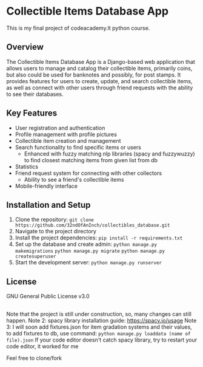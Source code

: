 # Collectible Items Database App
This is my final project of codeacademy.lt python course.
## Overview
The Collectible Items Database App is a Django-based web application that allows users to manage and catalog their collectible items, primarily coins, but also could be used for banknotes and possibly, for post stamps. It provides features for users to create, update, and search collectible items, as well as connect with other users through friend requests with the ability to see their databases.
## Key Features
* User registration and authentication
* Profile management with profile pictures
* Collectible item creation and management
* Search functionality to find specific items or users
  * Enhanced with fuzzy matching nlp libraries (spacy and fuzzywuzzy) to find closest matching items from given list from db
* Statistics
* Friend request system for connecting with other collectors
  * Ability to see a friend's collectible items
* Mobile-friendly interface
## Installation and Setup
1. Clone the repository: 
`git clone https://github.com/32ndOfAnInch/collectibles_database.git`
2. Navigate to the project directory
3. Install the project dependencies: 
`pip install -r requirements.txt`
4. Set up the database and create admin:
`python manage.py makemigrations`
`python manage.py migrate`
`python manage.py createsuperuser`
5. Start the development server:
`python manage.py runserver`
## License
GNU General Public License v3.0
##
Note that the project is still under construction, so, many changes can still happen.
Note 2: spacy library installation guide: https://spacy.io/usage
Note 3: I will soon add fixtures.json for item gradation systems and their values, to add fixtures to db, use command:
`python manage.py loaddata (name of file).json`
If your code editor doesn't catch spacy library, try to restart your code editor, it worked for me

Feel free to clone/fork
